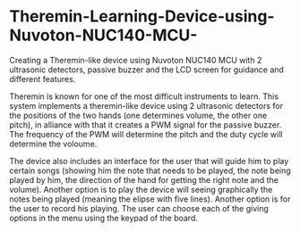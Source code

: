 # Theremin-Learning-Device-using-Nuvoton-NUC140-MCU-
Creating a Theremin-like device using Nuvoton NUC140 MCU with 2 ultrasonic detectors, passive buzzer and the LCD screen for guidance and different features.

Theremin is known for one of the most difficult instruments to learn. This system implements a theremin-like device using 2 ultrasonic detectors for the positions of the two hands (one determines volume, the other one pitch), in alliance with that it creates a PWM signal for the passive buzzer. The frequency of the PWM will determine the pitch and the duty cycle will determine the voloume.

The device also includes an interface for the user that will guide him to play certain songs (showing him the note that needs to be played, the note being played by him, the direction of the hand for getting the right note and the volume). Another option is to play the device will seeing graphically the notes being played (meaning the elipse with five lines). Another option is for the user to record his playing. The user can choose each of the giving options in the menu using the keypad of the board. 


